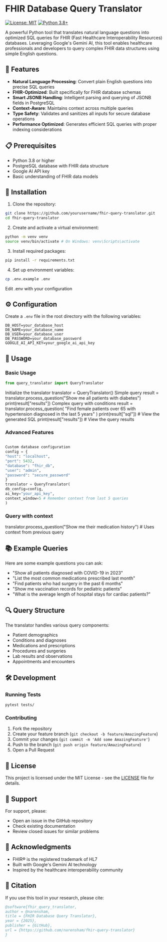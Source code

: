 # FHIR Database Query Translator

[![License: MIT](https://img.shields.io/badge/License-MIT-yellow.svg)](https://opensource.org/licenses/MIT)
[![Python 3.8+](https://img.shields.io/badge/python-3.8+-blue.svg)](https://www.python.org/downloads/)

A powerful Python tool that translates natural language questions into optimized SQL queries for FHIR (Fast Healthcare Interoperability Resources) databases. Leveraging Google's Gemini AI, this tool enables healthcare professionals and developers to query complex FHIR data structures using simple English questions.

## 🚀 Features

- **Natural Language Processing**: Convert plain English questions into precise SQL queries
- **FHIR-Optimized**: Built specifically for FHIR database schemas
- **Smart JSONB Handling**: Intelligent parsing and querying of JSONB fields in PostgreSQL
- **Context-Aware**: Maintains context across multiple queries
- **Type Safety**: Validates and sanitizes all inputs for secure database operations
- **Performance Optimized**: Generates efficient SQL queries with proper indexing considerations

## 📋 Prerequisites

- Python 3.8 or higher
- PostgreSQL database with FHIR data structure
- Google AI API key
- Basic understanding of FHIR data models

## 🔧 Installation

1. Clone the repository:

```bash
git clone https://github.com/yourusername/fhir-query-translator.git
cd fhir-query-translator
```

2. Create and activate a virtual environment:

```bash
python -m venv venv
source venv/bin/activate # On Windows: venv\Scripts\activate
```

3. Install required packages:

```bash
pip install -r requirements.txt
```

4. Set up environment variables:

```bash
cp .env.example .env
```
Edit .env with your configuration

## ⚙️ Configuration

Create a `.env` file in the root directory with the following variables:

```env
DB_HOST=your_database_host
DB_NAME=your_database_name
DB_USER=your_database_user
DB_PASSWORD=your_database_password
GOOGLE_AI_API_KEY=your_google_ai_api_key
```

## 📖 Usage

### Basic Usage

```python
from query_translator import QueryTranslator
```
Initialize the translator
translator = QueryTranslator()
Simple query
result = translator.process_question("Show me all patients with diabetes")
print(result["results"])
Complex query with conditions
result = translator.process_question(
"Find female patients over 65 with hypertension diagnosed in the last 5 years"
)
print(result["sql"]) # View the generated SQL
print(result["results"]) # View the query results

### Advanced Features

```python

Custom database configuration
config = {
"host": "localhost",
"port": 5432,
"database": "fhir_db",
"user": "admin",
"password": "secure_password"
}
translator = QueryTranslator(
db_config=config,
ai_key="your_api_key",
context_window=5 # Remember context from last 5 queries
)
```
### Query with context
translator.process_question("Show me their medication history") # Uses context from previous query


## 📚 Example Queries

Here are some example questions you can ask:

- "Show all patients diagnosed with COVID-19 in 2023"
- "List the most common medications prescribed last month"
- "Find patients who had surgery in the past 6 months"
- "Show me vaccination records for pediatric patients"
- "What is the average length of hospital stays for cardiac patients?"

## 🔍 Query Structure

The translator handles various query components:
- Patient demographics
- Conditions and diagnoses
- Medications and prescriptions
- Procedures and surgeries
- Lab results and observations
- Appointments and encounters

## 🛠️ Development

### Running Tests

```bash
pytest tests/
```


### Contributing

1. Fork the repository
2. Create your feature branch (`git checkout -b feature/AmazingFeature`)
3. Commit your changes (`git commit -m 'Add some AmazingFeature'`)
4. Push to the branch (`git push origin feature/AmazingFeature`)
5. Open a Pull Request

## 📄 License

This project is licensed under the MIT License - see the [LICENSE](LICENSE) file for details.

## 🤝 Support

For support, please:
- Open an issue in the GitHub repository
- Check existing documentation
- Review closed issues for similar problems

## 🙏 Acknowledgments

- FHIR® is the registered trademark of HL7
- Built with Google's Gemini AI technology
- Inspired by the healthcare interoperability community

## 📝 Citation

If you use this tool in your research, please cite:

```bibtex
@software{fhir_query_translator,
author = @narensham,
title = {FHIR Database Query Translator},
year = {2025},
publisher = {GitHub},
url = {https://github.com/narensham/fhir-query-translator}
}
```
